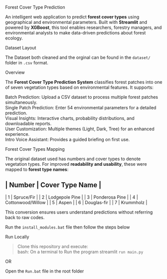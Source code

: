 Forest Cover Type Prediction

An intelligent web application to predict **forest cover types** using geographical and environmental parameters. Built with **Streamlit** and powered by **XGBoost**, this tool enables researchers, forestry managers, and environmental analysts to make data-driven predictions about forest ecology.  

Dataset Layout

The Dataset both cleaned and the orginal can be found in the `dataset/` folder in `.csv` format.

Overview

The **Forest Cover Type Prediction System** classifies forest patches into one of seven vegetation types based on environmental features. It supports:  

Batch Prediction: Upload a CSV dataset to process multiple forest patches simultaneously.  
Single Patch Prediction: Enter 54 environmental parameters for a detailed prediction.  
Visual Insights: Interactive charts, probability distributions, and downloadable reports.  
User Customization: Multiple themes (Light, Dark, Tree) for an enhanced experience.  
Intro Voice Assistant: Provides a guided briefing on first use.   

Forest Cover Types Mapping

The original dataset used has numbers and cover types to denote vegetation types. For improved **readability and usability**, these were mapped to **forest type names**:

| Number | Cover Type Name   |
------------------------------
| 1      | Spruce/Fir        |
| 2      | Lodgepole Pine    |
| 3      | Ponderosa Pine    |
| 4      | Cottonwood/Willow |
| 5      | Aspen             |
| 6      | Douglas-fir       |
| 7      | Krummholz         |

This conversion ensures users understand predictions without referring back to raw codes.

Run the `install_modules.bat` file 
then follow the steps below

Run Locally
> Clone this repository and execute:  
bash: On a terminal to Run the program
streamlit `run main.py` 

OR

Open the `Run.bat` file in the root folder
